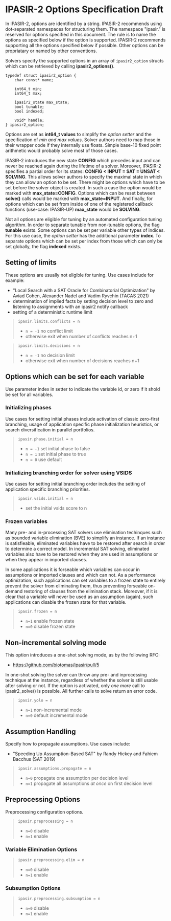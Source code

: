 # IPASIR-2 Options Specification Draft

In IPASIR-2, options are identified by a string. IPASIR-2 recommends using dot-separated namespaces for structuring them. The namespace "ipasir." is reserved for options specified in this document. The rule is to name the options as specified below if the option is supported. IPASIR-2 recommends supporting all the options specified below if possible. Other options can be propriatary or named by other conventions.

Solvers specify the supported options in an array of `ipasir2_option` structs which can be retrieved by calling **ipasir2_options()**.

```
typedef struct ipasir2_option {
    char const* name;

    int64_t min;
    int64_t max;

    ipasir2_state max_state;
    bool tunable;
    bool indexed;

    void* handle;
} ipasir2_option;
```

Options are set as **int64_t values** to simplify the *option setter* and the specification of *min and max values*. Solver authors need to map those in their wrapper code if they internally use floats. Simple base-10 fixed point arithmetic would probably solve most of those cases.

IPASIR-2 introduces the new state **CONFIG** which precedes input and can never be reached again during the lifetime of a solver. Moreover, IPASIR-2 specifies a partial order for its states: **CONFIG < INPUT = SAT = UNSAT < SOLVING**. This allows solver authors to specify the maximal state in which they can allow an option to be set. There might be options which have to be set before the solver object is created. In such a case the option would be marked with **max_state=CONFIG**. Options which can be reset between **solve()** calls would be marked with **max_state=INPUT**. And finally, for options which can be set from inside of one of the registered callback functions (use-case: IPASIR-UP) **max_state** would be **SOLVING**.

Not all options are eligible for tuning by an automated configuration tuning algorithm. In order to separate tunable from non-tunable options, the flag **tunable** exists. 
Some options can be set per variable other types of indices. For this use case, the *option setter* has the additional parameter **index**. To separate options which can be set per index from those which can only be set globally, the flag **indexed** exists.


## Setting of limits
These options are usually not eligible for tuning. 
Use cases include for example: 
- "Local Search with a SAT Oracle for Combinatorial Optimization" by Aviad Cohen, Alexander Nadel and Vadim Ryvchin (TACAS 2021)
- determination of implied facts by setting decision level to zero and listening to assignments with an ipasir2 notify callback
- setting of a deterministic runtime limit

> `ipasir.limits.conflicts = n`
>  - `n = -1` no conflict limit
>  - otherwise exit when number of conflicts reaches n+1
>

> `ipasir.limits.decisions = n`
>  - `n = -1` no decision limit
>  - otherwise exit when number of decisions reaches n+1
>

## Options which can be set for each variable

Use parameter index in setter to indicate the variable id, or zero if it shold be set for all variables.
### Initializing phases

Use cases for setting initial phases include activation of classic zero-first branching, usage of application specific phase initialization heuristics, or search diversification in parallel portfolios.

> `ipasir.phase.initial = n` 
> - `n = -1` set initial phase to false
> - `n = 1` set initial phase to true
> - `n = 0` use default
>

### Initializing branching order for solver using VSIDS

Use cases for setting initial branching order includes the setting of application specific branching priorities. 

> `ipasir.vsids.initial = n` 
> - set the initial vsids score to n
>

### Frozen variables

Many pre- and in-processing SAT solvers use elimination techinques such as bounded variable elimination (BVE) to simplify an instance. If an instance is satisfieable, eliminated variables have to be restored after search in order to determine a correct model. In incremental SAT solving, eliminated variables also have to be restored when they are used in assumptions or when they appear in imported clauses.

In some applications it is forseable which variables can occur in assumptions or imported clauses and which can not. As a performance optimization, such applications can set variables to a frozen state to entirely prevent the solver from eliminating them, thus preventing forseable on-demand restoring of clauses from the elimination stack. Moreover, if it is clear that a variable will never be used as an assumption (again), such applications can disable the frozen state for that variable.

> `ipasir.frozen = n`
> - `n=1` enable frozen state
> - `n=0` disable frozen state
>


## Non-incremental solving mode

This option introduces a one-shot solving mode, as by the following RFC:
- https://github.com/biotomas/ipasir/pull/5

In one-shot solving the solver can throw any pre- and inprocessing technique at the instance, regardless of whether the solver is still usable after solving or not. 
If the option is activated, only _one more_ call to ipasir2_solve() is possible. All further calls to solve return an error code.

> `ipasir.yolo = n`
> - `n=1` non-incremental mode
> - `n=0` default incremental mode


## Assumption Handling

Specify how to propagate assumptions. Use cases include:
- "Speeding Up Assumption-Based SAT" by Randy Hickey and Fahiem Bacchus (SAT 2019)

> `ipasir.assumptions.propagate = n`
> - `n=0` propagate one assumption per decision level
> - `n=1` propagate all assumptions _at once_ on first decision level


## Preprocessing Options

Preprocessing configuration options.

> `ipasir.preprocessing = n`
> - `n=0` disable
> - `n=1` enable

### Variable Elimination Options

> `ipasir.preprocessing.elim = n`
> - `n=0` disable
> - `n=1` enable

### Subsumption Options

> `ipasir.preprocessing.subsumption = n`
> - `n=0` disable
> - `n=1` enable






